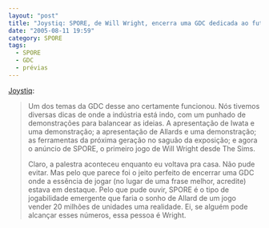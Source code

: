```yaml
---
layout: "post"
title: "Joystiq: SPORE, de Will Wright, encerra uma GDC dedicada ao futuro"
date: "2005-08-11 19:59"
category: SPORE
tags:
  - SPORE
  - GDC
  - prévias
---
```


[Joystiq](https://www.joystiq.com/2005/03/12/will-wrights-spore-caps-off-a-gdc-dedicated-to-the-future/):

> Um dos temas da GDC desse ano certamente funcionou. Nós tivemos diversas dicas de onde a indústria está indo, com um punhado de demonstrações para balancear as ideias. A apresentação de Iwata e uma demonstração; a apresentação de Allards e uma demonstração; as ferramentas da próxima geração no saguão da exposição; e agora o anúncio de SPORE, o primeiro jogo de Will Wright desde The Sims.
>
> Claro, a palestra aconteceu enquanto eu voltava pra casa. Não pude evitar. Mas pelo que parece foi o jeito perfeito de encerrar uma GDC onde a essência de jogar (no lugar de uma frase melhor, acredite) estava em destaque. Pelo que pude ouvir, SPORE é o tipo de jogabilidade emergente que faria o sonho de Allard de um jogo vender 20 milhões de unidades uma realidade. Ei, se alguém pode alcançar esses números, essa pessoa é Wright.

